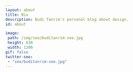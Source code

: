 ```yaml
---
layout: about
title: Bio
description: Budi Tanrim's personal blog about design.
id: about

image:
 path: /img/seo/buditanrim-seo.jpg
 height: 630
 width: 1200
gif: false
twitter-seo:
 - "seo/buditanrim-seo.jpg"
---
```



